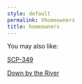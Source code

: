 ```yaml
---
style: default
permalink: Xhomeowners
title: homeowners
---
```

You may also like:

[SCP-349](http://scp-wiki.net/scp-349)

[Down by the River](http://scp-wiki.net/down-by-the-river)
